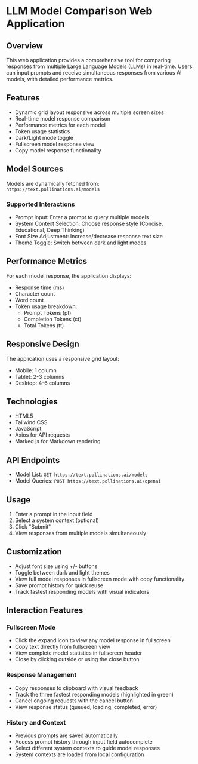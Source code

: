 # LLM Model Comparison Web Application

## Overview
This web application provides a comprehensive tool for comparing responses from multiple Large Language Models (LLMs) in real-time. Users can input prompts and receive simultaneous responses from various AI models, with detailed performance metrics.

## Features
- Dynamic grid layout responsive across multiple screen sizes
- Real-time model response comparison
- Performance metrics for each model
- Token usage statistics
- Dark/Light mode toggle
- Fullscreen model response view
- Copy model response functionality

## Model Sources
Models are dynamically fetched from: `https://text.pollinations.ai/models`

### Supported Interactions
- Prompt Input: Enter a prompt to query multiple models
- System Context Selection: Choose response style (Concise, Educational, Deep Thinking)
- Font Size Adjustment: Increase/decrease response text size
- Theme Toggle: Switch between dark and light modes

## Performance Metrics
For each model response, the application displays:
- Response time (ms)
- Character count
- Word count
- Token usage breakdown:
  - Prompt Tokens (pt)
  - Completion Tokens (ct)
  - Total Tokens (tt)

## Responsive Design
The application uses a responsive grid layout:
- Mobile: 1 column
- Tablet: 2-3 columns
- Desktop: 4-6 columns

## Technologies
- HTML5
- Tailwind CSS
- JavaScript
- Axios for API requests
- Marked.js for Markdown rendering

## API Endpoints
- Model List: `GET https://text.pollinations.ai/models`
- Model Queries: `POST https://text.pollinations.ai/openai`

## Usage
1. Enter a prompt in the input field
2. Select a system context (optional)
3. Click "Submit"
4. View responses from multiple models simultaneously

## Customization
- Adjust font size using +/- buttons
- Toggle between dark and light themes
- View full model responses in fullscreen mode with copy functionality
- Save prompt history for quick reuse
- Track fastest responding models with visual indicators

## Interaction Features
### Fullscreen Mode
- Click the expand icon to view any model response in fullscreen
- Copy text directly from fullscreen view
- View complete model statistics in fullscreen header
- Close by clicking outside or using the close button

### Response Management
- Copy responses to clipboard with visual feedback
- Track the three fastest responding models (highlighted in green)
- Cancel ongoing requests with the cancel button
- View response status (queued, loading, completed, error)

### History and Context
- Previous prompts are saved automatically
- Access prompt history through input field autocomplete
- Select different system contexts to guide model responses
- System contexts are loaded from local configuration
